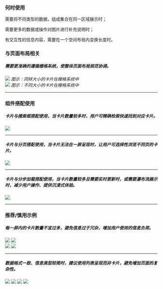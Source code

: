### 何时使用

需要将不同类型的数据，组成集合在同一区域展示时；

需要更多的数据或操作对图片进行补充说明时；

有交互性的信息内容，需要在一个空间布局内变换长度时。

### 与页面布局相关

##### 需要更准确的遵循栅格系统，使整体页面布局规范协调。

<div class="legend">
  <div class="item">
    <img src="https://tdesign.gtimg.com/site/design/guide/card/card-1@2x.png" />
    <em>图示：同样大小的卡片在栅格系统中</em>
  </div>
  <div class="item">
    <img src="https://tdesign.gtimg.com/site/design/guide/card/card-2@2x.png" />
    <em>图示：不同大小的卡片在栅格系统中</em>
  </div>
</div>

<hr />

### 组件搭配使用

##### 卡片与搜索框搭配使用，当卡片数量较多时，用户可精确检索快速找到对应卡片。

<div class="legend">
  <div class="item">
    <img src="https://tdesign.gtimg.com/site/design/guide/card/card-3@2x.png" />
    <em></em>
  </div>

</div>

<hr />

##### 卡片与分页搭配使用，当卡片无法在一屏呈现时，让用户可选择性浏览不同页的卡片。

<div class="legend">
  <div class="item">
    <img src="https://tdesign.gtimg.com/site/design/guide/card/card-4@2x.png" />
    <em></em>
  </div>

</div>

<hr />

##### 卡片与分步加载搭配使用，当卡片数量较多且需要实时更新时，或需要瀑布流展示时，减少用户操作、提供沉浸式体验。

<div class="legend">
  <div class="item">
    <img src="https://tdesign.gtimg.com/site/design/guide/card/card-5@2x.png" />
    <em></em>
  </div>

</div>

<hr />

### 推荐/慎用示例

##### 每一屏内的卡片数量不宜过多，避免信息过于冗杂，增加用户使用的信息负荷。

<div class="legend">
  <div class="item">
    <img src="https://tdesign.gtimg.com/site/design/guide/card/card-6@2x.png" />
    <img class="tag" src="https://tdesign.gtimg.com/site/doc/good.png" />
  </div>
  <div class="item">
    <img src="https://tdesign.gtimg.com/site/design/guide/card/card-7@2x.png" />
    <img class="tag" src="https://tdesign.gtimg.com/site/doc/bad.png" />
  </div>
</div>

<hr />

##### 数据格式一致、信息类型较简时，建议使用列表呈现而非卡片，避免增加页面的复杂性。

<img src="https://tdesign.gtimg.com/site/design/guide/card/card-8@2x.png" />
<img class="tag" src="https://tdesign.gtimg.com/site/doc/good.png" />

<img src="https://tdesign.gtimg.com/site/design/guide/card/card-9@2x.png" />
<img class="tag" src="https://tdesign.gtimg.com/site/doc/bad.png" />
